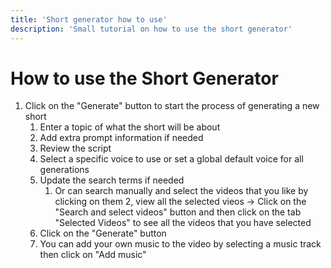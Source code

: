 ```yaml
---
title: 'Short generator how to use'
description: 'Small tutorial on how to use the short generator'
---
```




# How to use the Short Generator


1. Click on the "Generate" button to start the process of generating a new short
    1. Enter a topic of what the short will be about
    2. Add extra prompt information if needed
    3. Review the script
    4. Select a specific voice to use or set a global default voice for all generations
    5. Update the search terms if needed
        1. Or can search manually and select the videos that you like by clicking on them
        2, view all the selected vieos -> Click on the "Search and select videos" button and then click on the tab "Selected Videos" to see all the videos that you have selected
    6. Click on the "Generate" button
    7. You can add your own music to the video by selecting a music track then click on "Add music"